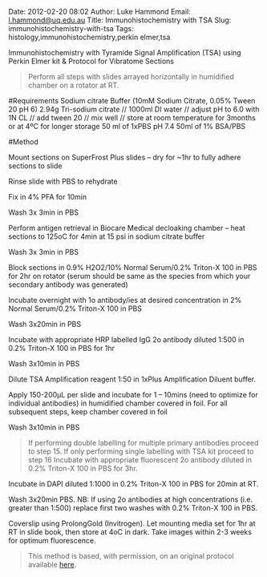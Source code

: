 Date: 2012-02-20 08:02
Author: Luke Hammond
Email: l.hammond@uq.edu.au
Title: Immunohistochemistry with TSA
Slug: immunohistochemistry-with-tsa
Tags: histology,immunohistochemistry,perkin elmer,tsa

Immunohistochemistry with Tyramide Signal Amplification (TSA) using Perkin Elmer kit & Protocol for Vibratome Sections




>Perform all steps with slides arrayed horizontally in humidified chamber on a rotator at RT.


#Requirements
Sodium citrate Buffer (10mM Sodium Citrate, 0.05% Tween 20 pH 6)
2.94g Tri-sodium citrate // 1000ml DI water // adjust pH to 6.0 with 1N CL // add tween 20 // mix well // store at room temperature for 3months or at 4ºC for longer storage
50 ml of 1xPBS pH 7.4
50ml of 1% BSA/PBS


#Method

Mount sections on SuperFrost Plus slides – dry for ~1hr to fully adhere sections to slide



Rinse slide with PBS to rehydrate



Fix in 4% PFA for 10min



Wash 3x 3min in PBS



Perform antigen retrieval in Biocare Medical decloaking chamber – heat sections to 125oC for 4min at 15 psi in sodium citrate buffer



Wash 3x 3min in PBS



Block sections in 0.9% H2O2/10% Normal Serum/0.2% Triton-X 100 in PBS for 2hr on rotator (serum should be same as the species from which your secondary antibody was generated)



Incubate overnight with 1o antibody/ies at desired concentration in 2% Normal Serum/0.2% Triton-X 100 in PBS



Wash 3x20min in PBS



Incubate with appropriate HRP labelled IgG 2o antibody diluted 1:500 in 0.2% Triton-X 100 in PBS for 1hr



Wash 3x10min in PBS



Dilute TSA Amplification reagent 1:50 in 1xPlus Amplification Diluent buffer.



Apply 150-200µL per slide and incubate for 1 – 10mins (need to optimize for individual antibodies) in humidified chamber covered in foil.  For all subsequent steps, keep chamber covered in foil



Wash 3x10min in PBS


>If performing double labelling for multiple primary antibodies proceed to step 15.  If only performing single labelling with TSA kit proceed to step 16 Incubate with appropriate fluorescent 2o antibody diluted in 0.2% Triton-X 100 in PBS for 3hr.


Incubate in DAPI diluted 1:1000 in 0.2% Triton-X 100 in PBS for 20min at RT.



Wash 3x20min PBS.  NB:  If using 2o antibodies at high concentrations (i.e. greater than 1:500) replace first two washes with 0.2% Triton-X 100 in PBS.



Coverslip using ProlongGold (Invitrogen).  Let mounting media set for 1hr at RT in slide book, then store at 4oC in dark.  Take images within 2-3 weeks for optimum fluorescence.







>This method is based, with permission, on an original protocol available [here](http://web.qbi.uq.edu.au/microscopy/?page_id=485).

